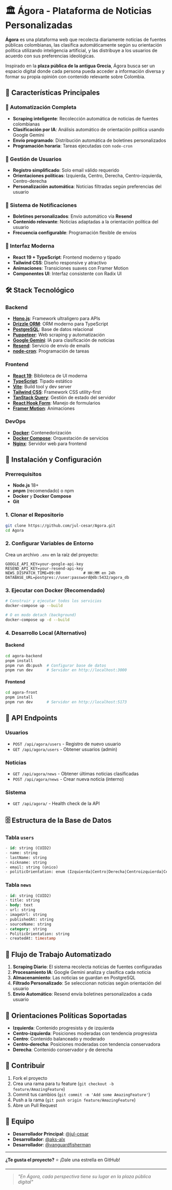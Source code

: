 # 🏛️ Ágora - Plataforma de Noticias Personalizadas

**Ágora** es una plataforma web que recolecta diariamente noticias de fuentes públicas colombianas, las clasifica automáticamente según su orientación política utilizando inteligencia artificial, y las distribuye a los usuarios de acuerdo con sus preferencias ideológicas.

Inspirado en la **plaza pública de la antigua Grecia**, Ágora busca ser un espacio digital donde cada persona pueda acceder a información diversa y formar su propia opinión con contenido relevante sobre Colombia.

## 🌟 Características Principales

### 🔄 Automatización Completa
- **Scraping inteligente**: Recolección automática de noticias de fuentes colombianas
- **Clasificación por IA**: Análisis automático de orientación política usando Google Gemini
- **Envío programado**: Distribución automática de boletines personalizados
- **Programación horaria**: Tareas ejecutadas con `node-cron`

### 👥 Gestión de Usuarios
- **Registro simplificado**: Solo email válido requerido
- **Orientaciones políticas**: Izquierda, Centro, Derecha, Centro-izquierda, Centro-derecha
- **Personalización automática**: Noticias filtradas según preferencias del usuario

### 📧 Sistema de Notificaciones
- **Boletines personalizados**: Envío automático vía **Resend**
- **Contenido relevante**: Noticias adaptadas a la orientación política del usuario
- **Frecuencia configurable**: Programación flexible de envíos

### 🎨 Interfaz Moderna
- **React 19 + TypeScript**: Frontend moderno y tipado
- **Tailwind CSS**: Diseño responsive y atractivo
- **Animaciones**: Transiciones suaves con Framer Motion
- **Componentes UI**: Interfaz consistente con Radix UI

## 🛠️ Stack Tecnológico

### Backend
- **[Hono.js](https://hono.dev/)**: Framework ultraligero para APIs
- **[Drizzle ORM](https://orm.drizzle.team/)**: ORM moderno para TypeScript
- **[PostgreSQL](https://www.postgresql.org/)**: Base de datos relacional
- **[Puppeteer](https://pptr.dev/)**: Web scraping y automatización
- **[Google Gemini](https://ai.google.dev/)**: IA para clasificación de noticias
- **[Resend](https://resend.com/)**: Servicio de envío de emails
- **[node-cron](https://www.npmjs.com/package/node-cron)**: Programación de tareas

### Frontend
- **[React 19](https://react.dev/)**: Biblioteca de UI moderna
- **[TypeScript](https://www.typescriptlang.org/)**: Tipado estático
- **[Vite](https://vitejs.dev/)**: Build tool y dev server
- **[Tailwind CSS](https://tailwindcss.com/)**: Framework CSS utility-first
- **[TanStack Query](https://tanstack.com/query)**: Gestión de estado del servidor
- **[React Hook Form](https://react-hook-form.com/)**: Manejo de formularios
- **[Framer Motion](https://www.framer.com/motion/)**: Animaciones

### DevOps
- **[Docker](https://www.docker.com/)**: Contenedorización
- **[Docker Compose](https://docs.docker.com/compose/)**: Orquestación de servicios
- **[Nginx](https://www.nginx.com/)**: Servidor web para frontend

## 🚀 Instalación y Configuración

### Prerrequisitos
- **Node.js** 18+ 
- **pnpm** (recomendado) o npm
- **Docker** y **Docker Compose**
- **Git**

### 1. Clonar el Repositorio
```bash
git clone https://github.com/jul-cesar/Agora.git
cd Agora
```

### 2. Configurar Variables de Entorno
Crea un archivo `.env` en la raíz del proyecto:

```env
GOOGLE_API_KEY=your-google-api-key
RESEND_API_KEY=your-resend-api-key
NEWS_DISPATCH_TIME=09:00          # HH:MM en 24h
DATABASE_URL=postgres://user:password@db:5432/agora_db

```

### 3. Ejecutar con Docker (Recomendado)
```bash
# Construir y ejecutar todos los servicios
docker-compose up --build

# O en modo detach (background)
docker-compose up -d --build
```

### 4. Desarrollo Local (Alternativo)

#### Backend
```bash
cd agora-backend
pnpm install
pnpm run db:push  # Configurar base de datos
pnpm run dev      # Servidor en http://localhost:3000
```

#### Frontend
```bash
cd agora-front
pnpm install
pnpm run dev      # Servidor en http://localhost:5173
```

## 📡 API Endpoints

### Usuarios
- `POST /api/agora/users` - Registro de nuevo usuario
- `GET /api/agora/users` - Obtener usuarios (admin)

### Noticias
- `GET /api/agora/news` - Obtener últimas noticias clasificadas
- `POST /api/agora/news` - Crear nueva noticia (interno)

### Sistema
- `GET /api/agora/` - Health check de la API

## 🗄️ Estructura de la Base de Datos

### Tabla `users`
```sql
- id: string (CUID2)
- name: string
- lastName: string  
- nickname: string
- email: string (único)
- politicOrientation: enum (Izquierda|Centro|Derecha|Centroizquierda|Centroderecha)
```

### Tabla `news`
```sql
- id: string (CUID2)
- title: string
- body: text
- url: string
- imageUrl: string
- publishedAt: string
- sourceName: string
- category: string
- PoliticOrientation: string
- createdAt: timestamp
```

## 🔄 Flujo de Trabajo Automatizado

1. **Scraping Diario**: El sistema recolecta noticias de fuentes configuradas
2. **Procesamiento IA**: Google Gemini analiza y clasifica cada noticia
3. **Almacenamiento**: Las noticias se guardan en PostgreSQL
4. **Filtrado Personalizado**: Se seleccionan noticias según orientación del usuario
5. **Envío Automático**: Resend envía boletines personalizados a cada usuario

## 🎯 Orientaciones Políticas Soportadas

- **Izquierda**: Contenido progresista y de izquierda
- **Centro-izquierda**: Posiciones moderadas con tendencia progresista  
- **Centro**: Contenido balanceado y moderado
- **Centro-derecha**: Posiciones moderadas con tendencia conservadora
- **Derecha**: Contenido conservador y de derecha

## 🤝 Contribuir

1. Fork el proyecto
2. Crea una rama para tu feature (`git checkout -b feature/AmazingFeature`)
3. Commit tus cambios (`git commit -m 'Add some AmazingFeature'`)
4. Push a la rama (`git push origin feature/AmazingFeature`)
5. Abre un Pull Request

## 👥 Equipo

- **Desarrollador Principal**: [@jul-cesar](https://github.com/jul-cesar)
- **Desarrollador**: [@aks-alx](https://github.com/aks-alx)
- **Desarrollador**: [@vanguardfisherman](https://github.com/vanguardfisherman)

---

**¿Te gusta el proyecto?** ⭐ ¡Dale una estrella en GitHub!

---

> *"En Ágora, cada perspectiva tiene su lugar en la plaza pública digital"*
